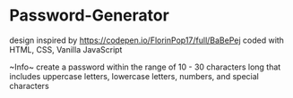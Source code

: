 # Password-Generator

design inspired by https://codepen.io/FlorinPop17/full/BaBePej
coded with HTML, CSS, Vanilla JavaScript

~Info~
create a password within the range of 10 - 30 characters long that includes uppercase letters, lowercase letters, numbers, and special characters
